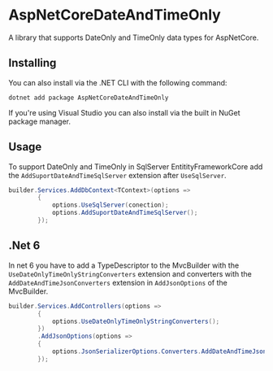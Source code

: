 # AspNetCoreDateAndTimeOnly
A library that supports DateOnly and TimeOnly data types for AspNetCore.

## Installing
You can also install via the .NET CLI with the following command:
```
dotnet add package AspNetCoreDateAndTimeOnly
```
If you're using Visual Studio you can also install via the built in NuGet package manager.

## Usage
To support DateOnly and TimeOnly in SqlServer EntitityFrameworkCore add the `AddSuportDateAndTimeSqlServer` extension after `UseSqlServer`.

```csharp
builder.Services.AddDbContext<TContext>(options =>
        {
            options.UseSqlServer(conection);
            options.AddSuportDateAndTimeSqlServer();
        });
```
## .Net 6
In net 6 you have to add a TypeDescriptor to the MvcBuilder with the `UseDateOnlyTimeOnlyStringConverters` extension and converters with the `AddDateAndTimeJsonConverters` extension in `AddJsonOptions` of the MvcBuilder.

```csharp
builder.Services.AddControllers(options =>
        {
            options.UseDateOnlyTimeOnlyStringConverters();
        })
        .AddJsonOptions(options =>
        {
            options.JsonSerializerOptions.Converters.AddDateAndTimeJsonConverters();
        });
```
